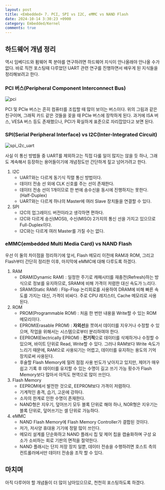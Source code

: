 ```yaml
---
layout: post
title: <Embedded> 7. PCI, SPI vs I2C, eMMC vs NAND Flash
date: 2024-10-14 3:30:23 +0900
category: Embedded/Kernel
comments: true
---
```


## 하드웨어 개념 정리

역시 임베디드와 펌웨어 쪽 분야를 연구하려면 하드웨어 지식이 안나올래야 안나올 수가 없다. 바로 직전 포스팅때 다루었던 UART 관련 연구를 진행하면서 배우게 된 지식들을 정리해보려고 한다.

### PCI 버스(Peripheral Component Interconnect Bus)

![pci]({{site.url}}/img/pci.jpg)

PCI 및 PCIe 버스는 흔히 컴퓨터를 조립할 때 많이 보이는 버스이다. 위의 그림과 같은 친구이며, 그래픽 카드 같은 것들을 꽂을 때 PCIe 버스에 장착하게 된다. 과거에 ISA 버스, VESA 버스 등도 존재했으나, PCI가 확실하게 표준으로 자리잡았다고 보면 된다.

### SPI(Serial Peripheral Interface) vs I2C(Inter-Integrated Circuit)

![spi_i2c_uart]({{site.url}}/img/spi_i2c_uart.jpg)

사실 이 통신 방법들 중 UART를 제외하고는 직접 다룰 일이 많지는 않을 듯 하나, 그래도 계속해서 등장하는 용어들이기에 개념정도만 간단하게 짚고 넘어가려고 한다.

1. I2C
    - UART와는 다르게 동기식 직렬 통신 방법이다.
    - 데이터 전송 선 외에 CLK 신호를 주는 선이 존재한다.
    - 데이터 전송 선이 1개이므로 한 번에 송수신을 동시에 진행하지는 못한다. (Half-Duplex)
    - UART와는 다르게 하나의 Master에 여러 Slave 장치들을 연결할 수 있다.
2. SPI
    - I2C의 업그레이드 버전이라고 생각하면 편하다.
    - I2C와 다르게 송신(MOSI), 수신(MISO) 2가지의 통신 선을 가지고 있으므로 Full-Duplex이다.
    - I2C와는 다르게 여러 Master를 가질 수는 없다.

### eMMC(embedded Multi Media Card) vs NAND Flash

우선 이 둘의 차이점을 정리하기에 앞서, Flash 메모리 이전에 RAM과 ROM, 그리고 Flash부터 간단히 정리한 이후, 마지막에 eMMC에 대해 다루도록 하겠다.

1. RAM
    - DRAM(Dynamic RAM) : 일정한 주기로 캐패시터를 재충전(Refresh)하는 방식으로 정보를 유지하므로, SRAM에 비해 가격이 저렴한 대신 속도가 느리다.
    - SRAM(Static RAM) : Flip-Flop 논리회로를 사용하여 DRAM에 비해 빠른 속도를 가지는 대신, 가격이 비싸다. 주로 CPU 레지스터, Cache 메모리로 사용된다.
2. ROM
    - PROM(Programmable ROM) : 처음 한 번만 내용을 Write할 수 있는 ROM 메모리이다.
    - EPROM(Erasable PROM) : **자외선**을 쪼여서 데이터를 지우거나 수정할 수 있으며, 작업을 위해서는 시스템으로부터 분리하여야 한다.
    - EEPROM(Electrically EPROM) : **전기적**으로 데이터를 삭제하거나 수정할 수 있으며, 바이트 단위로 Read, Write할 수 있다. 그러나 RAM보다 Write 속도가 느리기 때문에, RAM으로 사용되기는 어렵고, 데이터를 유지하는 용도의 기억장치로써 사용된다.
    - 후술할 Flash Memory에 밀려 점점 사용 빈도가 낮아지고 있지만, 제어가 매우 쉽고 기록 후 데이터를 유지할 수 있는 수명이 길고 쓰기 가능 횟수가 Flash Memory보다 많아서 아직도 현역으로 많이 쓰인다.
3. Flash Memory
    - EEPROM에서 발전한 것으로, EEPROM보다 가격이 저렴하다.
    - 기계적인 충격, 습기, 고온에 강하다.
    - 소자의 한계로 인한 수명이 존재한다.
    - NAND형은 지우기, 덮어쓰기 모두 블록 단위로 해야 하나, NOR형은 지우기는 블록 단위로, 덮어쓰기는 셀 단위로 가능하다.
4. eMMC
    - NAND Flash Memory에 Flash Memory Controller가 결합된 것이다.
    - 저가, 저사양 휴대용 기기에 정말 많이 쓰인다.
    - 메모리 설계를 단순화하고 NAND 플래시 칩 및 제어 칩을 캡슐화하며 구성 요소가 소비하는 회로 기판의 면적을 절약한다. 
    - NAND 플래시는 단지 저장 장치 일뿐, 데이터 전송을 수행하려면 호스트 측의 컨트롤러에서만 데이터 전송을 조작 할 수 있다.

## 마치며

아직 다루어야 할 개념들이 더 많이 남아있으므로, 천천히 포스팅하도록 하겠다.